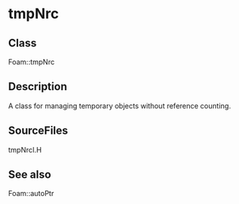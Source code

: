 # tmpNrc 
## Class
Foam::tmpNrc

## Description
A class for managing temporary objects without reference counting.

## SourceFiles
tmpNrcI.H

## See also
Foam::autoPtr

